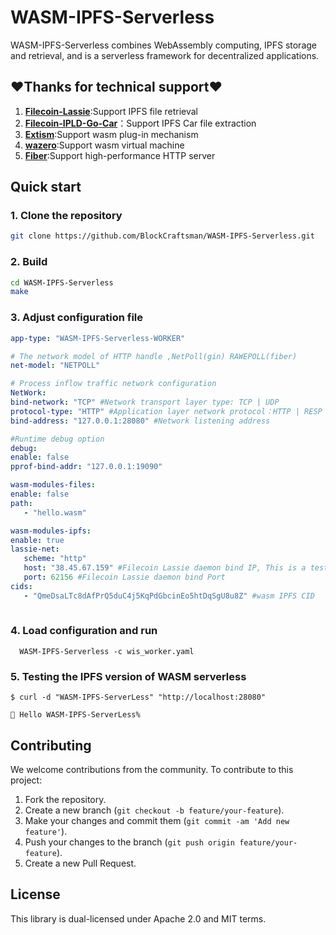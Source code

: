 # WASM-IPFS-Serverless

WASM-IPFS-Serverless combines WebAssembly computing, IPFS storage and retrieval, and is a serverless framework for decentralized applications.

## ❤️Thanks for technical support❤️
1. [**Filecoin-Lassie**](https://github.com/filecoin-project/lassie/):Support IPFS file retrieval
2. [**Filecoin-IPLD-Go-Car**](https://github.com/ipld/go-car)：Support IPFS Car file extraction
3. [**Extism**](https://github.com/extism/extism):Support wasm plug-in mechanism
4. [**wazero**](https://github.com/tetratelabs/wazero):Support wasm virtual machine
5. [**Fiber**](https://github.com/gofiber/fiber):Support high-performance HTTP server

## Quick start

### 1. Clone the repository
   ```bash
   git clone https://github.com/BlockCraftsman/WASM-IPFS-Serverless.git
   ```

### 2. Build
   ```bash
   cd WASM-IPFS-Serverless
   make
   ```
### 3. Adjust configuration file
   ```yaml
   app-type: "WASM-IPFS-Serverless-WORKER"

   # The network model of HTTP handle ,NetPoll(gin) RAWEPOLL(fiber)
   net-model: "NETPOLL"

   # Process inflow traffic network configuration
   NetWork:
   bind-network: "TCP" #Network transport layer type: TCP | UDP 
   protocol-type: "HTTP" #Application layer network protocol：HTTP | RESP | QUIC
   bind-address: "127.0.0.1:28080" #Network listening address

   #Runtime debug option
   debug:
   enable: false
   pprof-bind-addr: "127.0.0.1:19090"

   wasm-modules-files:
   enable: false
   path:
      - "hello.wasm"

   wasm-modules-ipfs:
   enable: true
   lassie-net:
      scheme: "http"
      host: "38.45.67.159" #Filecoin Lassie daemon bind IP, This is a test address 
      port: 62156 #Filecoin Lassie daemon bind Port
   cids:
      - "QmeDsaLTc8dAfPrQ5duC4j5KqPdGbcinEo5htDqSgU8u8Z" #wasm IPFS CID
      
   ```
### 4. Load configuration and run
 ```shell
   WASM-IPFS-Serverless -c wis_worker.yaml
 ```

### 5. Testing the IPFS version of WASM serverless

```shell
$ curl -d "WASM-IPFS-ServerLess" "http://localhost:28080"

👋 Hello WASM-IPFS-ServerLess%

```

## Contributing

We welcome contributions from the community. To contribute to this project:

1. Fork the repository.
2. Create a new branch (`git checkout -b feature/your-feature`).
3. Make your changes and commit them (`git commit -am 'Add new feature'`).
4. Push your changes to the branch (`git push origin feature/your-feature`).
5. Create a new Pull Request.


## License

This library is dual-licensed under Apache 2.0 and MIT terms.
